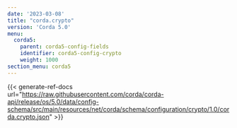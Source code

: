 ```yaml
---
date: '2023-03-08'
title: "corda.crypto"
version: 'Corda 5.0'
menu:
  corda5:
    parent: corda5-config-fields
    identifier: corda5-config-crypto
    weight: 1000
section_menu: corda5
---
```


{{< generate-ref-docs url="https://raw.githubusercontent.com/corda/corda-api/release/os/5.0/data/config-schema/src/main/resources/net/corda/schema/configuration/crypto/1.0/corda.crypto.json" >}}